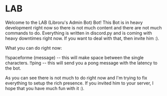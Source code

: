 # LAB

Welcome to the LAB (Libroru's Admin Bot) Bot! This Bot is in heavy development right now so there is not much content and there are not much commands to do. Everything is written in discord.py and is coming with heavy downtimes right now. If you want to deal with that, then invite him :).

What you can do right now:

!!spaceforme (message) -- this will make space between the single characters. !!ping -- this will send you a pong message with the latency to the bot.

As you can see there is not much to do right now and I'm trying to fix everything to setup the rich presence. If you invited him to your server, I hope that you have much fun with it :).
